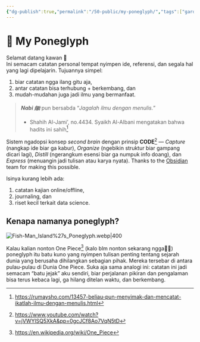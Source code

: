 ```yaml
---
{"dg-publish":true,"permalink":"/50-public/my-poneglyph/","tags":["gardenEntry"]}
---
```



# 🌱 My Poneglyph 
Selamat datang kawan 👋  
Ini semacam catatan personal tempat nyimpen ide, referensi, dan segala hal yang lagi dipelajarin. Tujuannya simpel: 
1. biar catatan ngga ilang gitu aja, 
2. antar catatan bisa terhubung + berkembang, dan 
3. mudah-mudahan juga jadi ilmu yang bermanfaat.

>  ***Nabi ﷺ***  pun bersabda “_Jagalah ilmu dengan menulis._”
>  - Shahih Al-Jami’, no.4434. Syaikh Al-Albani mengatakan bahwa hadits ini sahih[^1]

Sistem ngadopsi konsep _second brain_ dengan prinsip **CODE**[^2] — _Capture_ (nangkap ide biar ga kabur), _Organize_ (ngebikin struktur biar gampang dicari lagi), _Distill_ (ngerangkum esensi biar ga numpuk info doang), dan _Express_ (menuangin jadi tulisan atau karya nyata). Thanks to the [Obsidian](https://obsidian.md/) team for making this possible.

 Isinya kurang lebih ada: 
1. catatan kajian online/offline, 
2. journaling, dan
3. riset kecil terkait data science.

## Kenapa namanya poneglyph?

![Fish-Man_Island%27s_Poneglyph.webp|400](/img/user/40%20-%20Obsidian/Assets/Fish-Man_Island%2527s_Poneglyph.webp)

Kalau kalian nonton One Piece[^3] (kalo blm nonton sekarang ngga🫵😁) poneglyph itu batu kuno yang nyimpen tulisan penting tentang sejarah dunia yang berusaha dihilangkan sebagian pihak. Mereka tersebar di antara pulau-pulau di Dunia One Piece. Suka aja sama analogi ini: catatan ini jadi semacam “batu jejak” aku sendiri, biar perjalanan pikiran dan pengalaman bisa terus kebaca lagi, ga hilang ditelan waktu, dan berkembang. 



[^1]: https://rumaysho.com/13457-beliau-pun-menyimak-dan-mencatat-ikatlah-ilmu-dengan-menulis.html
	

[^2]: https://www.youtube.com/watch?v=jVWYlSQ5XkA&pp=0gcJCf8Ao7VqN5tD

[^3]: https://en.wikipedia.org/wiki/One_Piece

